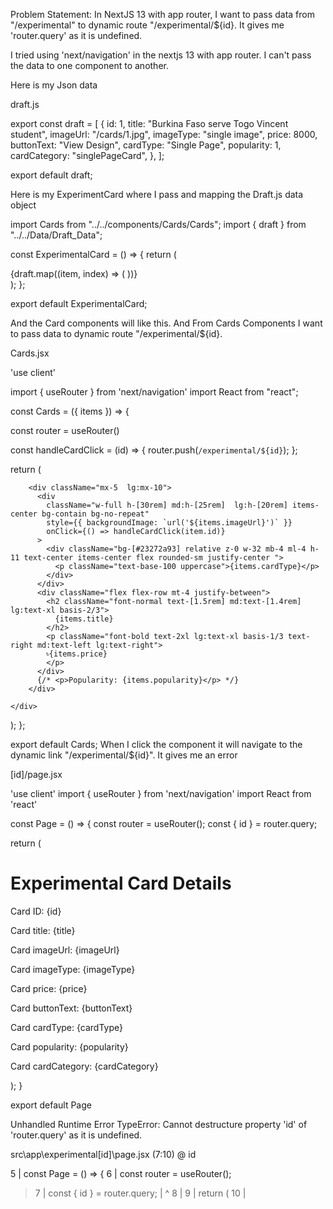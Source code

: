 Problem Statement: In NextJS 13 with app router, I want to pass data from "/experimental" to dynamic route "/experimental/${id}. It gives me 'router.query' as it is undefined.

I tried using 'next/navigation' in the nextjs 13 with app router. I can't pass the data to one component to another.

Here is my Json data

draft.js

export const draft = [
  {
    id: 1,
    title: "Burkina Faso serve Togo Vincent student",
    imageUrl: "/cards/1.jpg",
    imageType: "single image",
    price: 8000,
    buttonText: "View Design",
    cardType: "Single Page",
    popularity: 1,
    cardCategory: "singlePageCard",
  },
];

export default draft;


Here is my ExperimentCard where I pass and mapping the Draft.js data object 


import Cards from "../../components/Cards/Cards";
import { draft } from "../../Data/Draft_Data";

const ExperimentalCard = () => {
  return (
    <div className="ml-[1rem] md:ml-14">
      <div className="grid grid-cols-1 md:grid-cols-2 lg:grid-cols-3 gap-y-10 min-h-[120vh]">
        {draft.map((item, index) => (
          <Cards key={index} items={item} />
        ))}
      </div>
    </div>
  );
};

export default ExperimentalCard;


And the Card components will like this. And From Cards Components I want to pass data to dynamic route "/experimental/${id}.


Cards.jsx

'use client'
 
import { useRouter } from 'next/navigation'
import React from "react";

const Cards = ({ items }) => {

  const router = useRouter()
  
  const handleCardClick = (id) => {
    router.push(`/experimental/${id}`);
  };

  return (
    <div>
      
        <div className="mx-5  lg:mx-10">
          <div
            className="w-full h-[30rem] md:h-[25rem]  lg:h-[20rem] items-center bg-contain bg-no-repeat"
            style={{ backgroundImage: `url('${items.imageUrl}')` }}
            onClick={() => handleCardClick(item.id)}
          >
            <div className="bg-[#23272a93] relative z-0 w-32 mb-4 ml-4 h-11 text-center items-center flex rounded-sm justify-center ">
              <p className="text-base-100 uppercase">{items.cardType}</p>
            </div>
          </div>
          <div className="flex flex-row mt-4 justify-between">
            <h2 className="font-normal text-[1.5rem] md:text-[1.4rem] lg:text-xl basis-2/3">
              {items.title}
            </h2>
            <p className="font-bold text-2xl lg:text-xl basis-1/3 text-right md:text-left lg:text-right">
            ৳{items.price}
            </p>
          </div>
          {/* <p>Popularity: {items.popularity}</p> */}
        </div>
   
    </div>
  );
};

export default Cards;
When I click the component it will navigate to the dynamic link "/experimental/${id}". It gives me an error

[id]/page.jsx

'use client'
import { useRouter } from 'next/navigation'
import React from 'react'

const Page = () => {
  const router = useRouter();
  const { id } = router.query; 

  return (
    <div>
      <h1>Experimental Card Details</h1>
      <p>Card ID: {id}</p>
      <p>Card title: {title}</p>
      <p>Card imageUrl: {imageUrl}</p>
      <p>Card imageType: {imageType}</p>
      <p>Card price: {price}</p>
      <p>Card buttonText: {buttonText}</p>
      <p>Card cardType: {cardType}</p>
      <p>Card popularity: {popularity}</p>
      <p>Card cardCategory: {cardCategory}</p>
    </div>
  );
}

export default Page


Unhandled Runtime Error TypeError: Cannot destructure property 'id' of 'router.query' as it is undefined.

src\app\experimental\[id]\page.jsx (7:10) @ id

   5 | const Page = () => {
   6 | const router = useRouter();
>  7 | const { id } = router.query; 
     |        ^
   8 | 
   9 | return (
  10 |   <div>